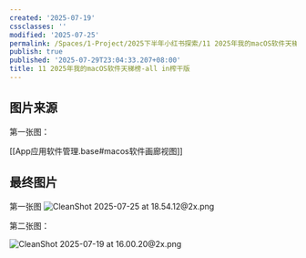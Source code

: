 ```yaml
---
created: '2025-07-19'
cssclasses: ''
modified: '2025-07-25'
permalink: /Spaces/1-Project/2025下半年小红书探索/11 2025年我的macOS软件天梯榜-all in榨干版.md
publish: true
published: '2025-07-29T23:04:33.207+08:00'
title: 11 2025年我的macOS软件天梯榜-all in榨干版
---
```

## 图片来源

第一张图：

[[App应用软件管理.base#macos软件画廊视图]]

## 最终图片

第一张图
![CleanShot 2025-07-25 at 18.54.12@2x.png](https://pub-pic.oldwinter.top/2025/07/e2132759652214b0fa78179124eba6d2.png)

第二张图：

![CleanShot 2025-07-19 at 16.00.20@2x.png](https://pub-pic.oldwinter.top/2025/07/433abddc9d433f86da7b54dc4134e118.png)
